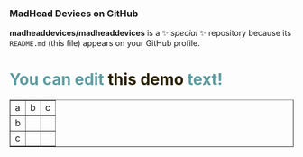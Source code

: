 ### MadHead Devices on GitHub


**madheaddevices/madheaddevices** is a ✨ _special_ ✨ repository because its `README.md` (this file) appears on your GitHub profile.

<h1 style="color: #5e9ca0;">You can edit <span style="color: #2b2301;">this demo</span> text!</h1>
<table style="border-collapse: collapse; width: 100%;" border="1">
<tbody>
<tr>
<td style="width: 33.333333333333336%;">a</td>
<td style="width: 33.333333333333336%;">b</td>
<td style="width: 33.333333333333336%;">c</td>
</tr>
<tr>
<td style="width: 33.333333333333336%;">b</td>
<td style="width: 33.333333333333336%;">&nbsp;</td>
<td style="width: 33.333333333333336%;">&nbsp;</td>
</tr>
<tr>
<td style="width: 33.333333333333336%;">c</td>
<td style="width: 33.333333333333336%;">&nbsp;</td>
<td style="width: 33.333333333333336%;">&nbsp;</td>
</tr>
</tbody>
</table>
